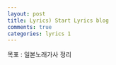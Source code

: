 ```yaml
---
layout: post
title: Lyrics) Start Lyrics blog
comments: true
categories: lyrics 1
---
```


목표 : 일본노래가사 정리